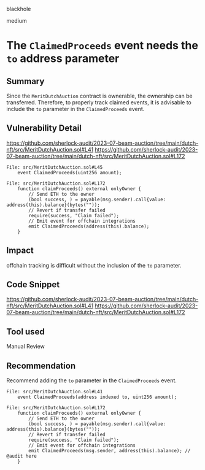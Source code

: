 blackhole

medium

# The `ClaimedProceeds` event needs the `to` address parameter


## Summary

Since the `MeritDutchAuction` contract is ownerable, the ownership can be transferred.
Therefore, to properly track claimed events, it is advisable to include the `to` parameter in the `ClaimedProceeds` event.


## Vulnerability Detail

https://github.com/sherlock-audit/2023-07-beam-auction/tree/main/dutch-nft/src/MeritDutchAuction.sol#L41
https://github.com/sherlock-audit/2023-07-beam-auction/tree/main/dutch-nft/src/MeritDutchAuction.sol#L172

```solidity
File: src/MeritDutchAuction.sol#L45
    event ClaimedProceeds(uint256 amount);

File: src/MeritDutchAuction.sol#L172
    function claimProceeds() external onlyOwner {
        // Send ETH to the owner
        (bool success, ) = payable(msg.sender).call{value: address(this).balance}(bytes(""));
        // Revert if transfer failed
        require(success, "Claim failed");
        // Emit event for offchain integrations
        emit ClaimedProceeds(address(this).balance);
    }
```

## Impact

offchain tracking is difficult without the inclusion of the `to` parameter.

## Code Snippet

https://github.com/sherlock-audit/2023-07-beam-auction/tree/main/dutch-nft/src/MeritDutchAuction.sol#L41
https://github.com/sherlock-audit/2023-07-beam-auction/tree/main/dutch-nft/src/MeritDutchAuction.sol#L172

## Tool used

Manual Review

## Recommendation

Recommend adding the `to` parameter in the `ClaimedProceeds` event.

```solidity
File: src/MeritDutchAuction.sol#L41
    event ClaimedProceeds(address indexed to, uint256 amount);

File: src/MeritDutchAuction.sol#L172
    function claimProceeds() external onlyOwner {
        // Send ETH to the owner
        (bool success, ) = payable(msg.sender).call{value: address(this).balance}(bytes(""));
        // Revert if transfer failed
        require(success, "Claim failed");
        // Emit event for offchain integrations
        emit ClaimedProceeds(msg.sender, address(this).balance); // @audit here
    }

```